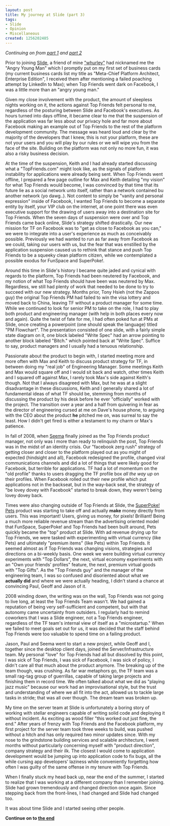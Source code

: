 ```yaml
--- 
layout: post
title: My journey at Slide (part 3)
tags: 
- Slide
- Opinion
- Miscellaneous
created: 1256202485
---
```

*Continuing on from [part 1](http://unethicalblogger.com/posts/2009/10/my_journey_slide_part_1) and [part 2](http://unethicalblogger.com/posts/2009/10/my_journey_slide_part_2)*


Prior to joining <a id="aptureLink_6j6T0qZh7l" href="http://en.wikipedia.org/wiki/Slide">Slide</a>, a friend of mine <a id="aptureLink_V4T5uiewvy" href="http://twitter.com/whurley">"whurley"</a> had nicknamed
me the "Angry Young Man" which I promptly put on my first set of 
business cards (my current business cards list my title as "Meta-Chief 
Platform Architect, Enterprise Edition", I received them after mentioning a failed 
poaching attempt by LinkedIn to Max); when Top Friends went dark 
on Facebook, I was a little more than an "angry young man."

Given my close involvement with the product, the amount of sleepless 
nights working on it, the actions against Top Friends felt personal to 
me, regardless of the posturing between Slide and Facebook's 
executives. As hours turned into days offline, it became clear to me 
that the suspension of the application was far less about our privacy hole
and far more about Facebook making an example out of Top Friends to 
the rest of the platform development community. The message was heard loud 
and clear by the majority of the developers that I knew, this is not your 
platform, these are not your users and you will play by our rules or we 
will wipe you from the face of the site. Building on the platform 
was not only no more fun, it was also a risky business decision.

At the time of the suspension, Keith and I had already started discussing 
what a "TopFriends.com" might look like, as the signals of platform 
instability for applications were already being sent. When Top Friends went 
offline, I prepared a few page outline for Max and Keith detailing "my vision" 
for what Top Friends would become, I was convinced by that time that its 
future lie as a social network unto itself, rather than a network contained 
bu another network (yo dawg..). Not content to simply be "vanity and personal 
expression" inside of Facebook, I wanted Top Friends to become a separate 
entity by itself, your VIP club on the internet, at one point there was 
even executive support for the drawing of users away into a destination site
for Top Friends. When the seven days of suspension were over and Top Friends 
came back online, Slide's strategy shifted drastically. Our new mission for TF on
Facebook was to "get as close to Facebook as you can," we were to integrate 
into a user's experience as much as conceivably possible. Previously we 
had wanted to run as far away from Facebook as we could, taking our users 
with us, but the fear that was enstilled by the application suspension 
caused us to rethink that stance and push Top Friends to be a squeeky clean
platform citizen, while we contemplated a possible exodus for FunSpace and SuperPoke!. 


Around this time in Slide's history I became quite jaded and cynical with
regards to the platform, Top Friends had been neutered by Facebook, and my
notion of what Top Friends should have been was neutered by Max. Regardless, 
we still had plenty of work that needed to be done to try to succeed with our 
new strategy. Months prior, Tony Hsieh (not the Zappos guy) the original 
Top Friends PM had failed to win the visa lottery and moved back to China, 
leaving TF without a product manager for some time. While we continued to 
look for senior PM to take on the role, I had to play both product and engineering 
manager (with help in both places every now and again). Quite the twist of 
fate for me, I had often poked fun at PMs at Slide, once creating a powerpoint (one should
speak the language) titled "PM Flowchart". The presentation consisted of one slide, 
with a fairly simple state diagram on it, one block labeled "Write Spec" had an 
arrow pointing to another block labeled "Bitch." which pointed back at "Write Spec".
Suffice to say, product managers and I usually had a tenuous relationship. 

Passionate about the product to begin with, I started meeting more and more often 
with Max and Keith to discuss product strategy for TF, in between doing my "real job" of 
Engineering Manager. Some meetings Keith and Max would square off and I would sit back 
and watch, other times Keith and I squared off against Max, I rarely took Max's side against
Keith's though. Not that I always disagreed with Max, but he was at a slight disadvantage 
in these discussions, Keith and I generally shared a lot of fundamental ideas of what TF should be, 
stemming from months of discussing the product by his desk before he ever "officially" worked
with the project. The transition over a year and a half from quivering in fear as the director 
of engineering cursed at me on Dave's house phone, to arguing with the CEO about 
the product **he** pitched me on, was surreal to say the least. How I didn't get fired 
is either a testament to my charm or Max's patience. 

In fall of 2008, when <a id="aptureLink_soRM7vKl9e" href="http://www.linkedin.com/pub/seema-kumar/1/42/92a">Seema</a> finally joined as the Top Friends product manager, not only was 
I more than ready to relinquish the post, Top Friends was in the midst of 
an identity crisis. Our "facebook zerg rush" strategy of getting closer and closer 
to the platform played out as you might of expected (hindsight and all), Facebook 
redesigned the profile, changed viral communications channels and did a lot 
of things that were likely good for Facebook, but terrible for applications. 
TF had a lot of momentum on the "old profile" thanks to users dragging the TF 
profile box *all the way up* on their profiles. When Facebook rolled out their new profile
which put applications not in the backseat, but in the way-back seat, the strategy 
of "be lovey dovey with Facebook" started to break down, they weren't being 
lovey dovey back.

Times were also changing outside of Top Friends at Slide, the <a id="aptureLink_S9NqCRPAas" href="http://twitter.com/sppets">SuperPoke! Pets</a> product was 
starting to take off and actually **make** money directly from users. This was 
important! Users, giving us money, for pixels! Brilliant! Being a much more reliable 
revenue stream than the advertising oriented model that FunSpace, SuperPoke! and Top Friends
had been built around, Pets quickly became the "top" product at Slide. 
With ad revenue drying up for Top Friends, we were tasked 
with experimenting with virtual currency (like Pets) and ultimately "premium items"
(like Pets) within Top Friends. It seemed almost as if Top Friends was changing
visions, strategies and directions on a bi-weekly basis. One week we were building 
virtual currency experiments with "Top Dollars", the next, virtual economy 
experiments with an "Own your friends' profiles" feature, the next, premium virtual
goods with "Top Gifts". As the "Top Friends guy" and the manager of the engineering team, 
I was so confused and disoriented about what we **actually did** and where we were 
actually heading, I didn't stand a chance at convincing Paul, Geoff and Jason of it.

2008 winding down, the writing was on the wall, Top Friends was not going to live long, 
at least the Top Friends Team wasn't. We had gained a reputation of being very 
self-sufficient and competent, but with that autonomy came uncertainty from outsiders. 
I regularly had to remind coworkers that I was a Slide engineer, not a Top Friends 
engineer, regardless of the TF team's internal view of itself as a "microstartup."
When we failed to meet goals set out for us, it was decided that the staff behind
Top Friends were too valuable to spend time on a failing product.

Jason, Paul and Seema went to start a new project, 
while Geoff and I, together since the desktop client days, joined the Server/Infrastructure team.
My personal "love" for Top Friends had all but dissolved by this point, I was sick of 
Top Friends, I was sick of Facebook, I was sick of policy, I didn't care all that 
much about the product anymore. The breaking up of the team though, was crushing. 
As far war metaphors go, the TF team was a small rag-tag group of guerrillas, capable
of taking large projects and finishing them in record time. We often talked about 
what we did as "playing jazz music" because our work had an improvisational style, 
but the trust and understanding of where we all fit into the act, allowed us 
to tackle large tasks in stride; that was all over though. The dream team was broken up. 


My time on the server team at Slide is unfortunately a boring story of working 
with stellar engineers capable of writing solid code and deploying it without 
incident. As exciting as wood filler "this worked out just fine, the end."
After years of frenzy with Top Friends and the Facebook platform, 
my first project for the server team took three weeks to build, was pushed 
without a hitch and has only required two minor updates since. With my nose 
to the grindstone building services and scalable architecture, I went 
months without particularly concerning myself with "product direction", company 
strategy and their ilk. The closest I would come to application development would be 
jumping up into application code to fix bugs, all the while cursing app developers' 
laziness while conveniently forgetting how often I was guilty of the same offense
in my tenure with Top Friends.

When I finally stuck my head back up, near the end of the summer, I started to 
realize that I was working at a different company than I remember joining. Slide
had grown tremendously and changed direction once again. Since stepping back from 
the front-lines, I had changed and Slide had changed too.

It was about time Slide and I started seeing other people.


**Continue on to [the end](http://unethicalblogger.com/posts/2009/10/end_journey)**
